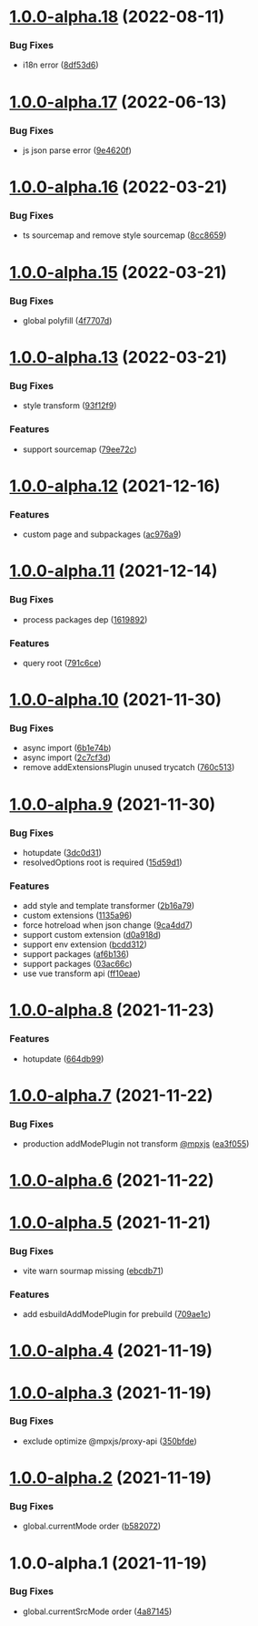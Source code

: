 # [1.0.0-alpha.18](https://github.com/mater1996/vite-plugin-mpx/compare/1.0.0-alpha.17...1.0.0-alpha.18) (2022-08-11)


### Bug Fixes

* i18n error ([8df53d6](https://github.com/mater1996/vite-plugin-mpx/commit/8df53d61f2344ddba83d3e5a12ad93e223c0cb9b))

# [1.0.0-alpha.17](https://github.com/mater1996/vite-plugin-mpx/compare/1.0.0-alpha.16...1.0.0-alpha.17) (2022-06-13)


### Bug Fixes

* js json parse error ([9e4620f](https://github.com/mater1996/vite-plugin-mpx/commit/9e4620ff38e0d09356b9672941313a5605ae0074))

# [1.0.0-alpha.16](https://github.com/mater1996/vite-plugin-mpx/compare/1.0.0-alpha.15...1.0.0-alpha.16) (2022-03-21)


### Bug Fixes

* ts sourcemap and remove style sourcemap ([8cc8659](https://github.com/mater1996/vite-plugin-mpx/commit/8cc8659f556c343cbddfed2f3d49b1243838853b))

# [1.0.0-alpha.15](https://github.com/mater1996/vite-plugin-mpx/compare/1.0.0-alpha.13...1.0.0-alpha.15) (2022-03-21)


### Bug Fixes

* global polyfill ([4f7707d](https://github.com/mater1996/vite-plugin-mpx/commit/4f7707d6ed0955f1a013885a691f2c6794aa627f))

# [1.0.0-alpha.13](https://github.com/mater1996/vite-plugin-mpx/compare/1.0.0-alpha.12...1.0.0-alpha.13) (2022-03-21)


### Bug Fixes

* style transform ([93f12f9](https://github.com/mater1996/vite-plugin-mpx/commit/93f12f97b5a241c2d52aba589f22bc1835a3fa4d))


### Features

* support sourcemap ([79ee72c](https://github.com/mater1996/vite-plugin-mpx/commit/79ee72c2221ec7fe5f70bd898a124da50701cb07))

# [1.0.0-alpha.12](https://github.com/mater1996/vite-plugin-mpx/compare/1.0.0-alpha.11...1.0.0-alpha.12) (2021-12-16)


### Features

* custom page and subpackages ([ac976a9](https://github.com/mater1996/vite-plugin-mpx/commit/ac976a9302f08b79bc3f9b8236e9699aa3db0a49))

# [1.0.0-alpha.11](https://github.com/mater1996/vite-plugin-mpx/compare/1.0.0-alpha.10...1.0.0-alpha.11) (2021-12-14)


### Bug Fixes

* process packages dep ([1619892](https://github.com/mater1996/vite-plugin-mpx/commit/1619892c4428d9be95d24198e366a17ba804a9fd))


### Features

* query root ([791c6ce](https://github.com/mater1996/vite-plugin-mpx/commit/791c6cee83e9186a6d5397760cf4858e382988d0))

# [1.0.0-alpha.10](https://github.com/mater1996/vite-plugin-mpx/compare/1.0.0-alpha.9...1.0.0-alpha.10) (2021-11-30)


### Bug Fixes

* async import ([6b1e74b](https://github.com/mater1996/vite-plugin-mpx/commit/6b1e74b7086ffe0b546f511e14250a20f808bcae))
* async import ([2c7cf3d](https://github.com/mater1996/vite-plugin-mpx/commit/2c7cf3d9dfd410b4d80bb8e6bd6af46d00debcec))
* remove addExtensionsPlugin unused trycatch ([760c513](https://github.com/mater1996/vite-plugin-mpx/commit/760c513721d92b7eeff30a446e414d8a28ce2782))

# [1.0.0-alpha.9](https://github.com/mater1996/vite-plugin-mpx/compare/1.0.0-alpha.8...1.0.0-alpha.9) (2021-11-30)


### Bug Fixes

* hotupdate ([3dc0d31](https://github.com/mater1996/vite-plugin-mpx/commit/3dc0d3198f4622497f5b0537716693f002cf0322))
* resolvedOptions root is required ([15d59d1](https://github.com/mater1996/vite-plugin-mpx/commit/15d59d164b57df55edfe87ebe451c2186b965d29))


### Features

* add style and template transformer ([2b16a79](https://github.com/mater1996/vite-plugin-mpx/commit/2b16a795c1c597aaaa92bbbf83439fb3e1d79173))
* custom extensions ([1135a96](https://github.com/mater1996/vite-plugin-mpx/commit/1135a96d4ce3021bd0464da5942cb61326230772))
* force hotreload when json change ([9ca4dd7](https://github.com/mater1996/vite-plugin-mpx/commit/9ca4dd7b7dcf7c7b2c18fec0dc568c0b3e10e6fa))
* support custom extension ([d0a918d](https://github.com/mater1996/vite-plugin-mpx/commit/d0a918db30e101d7e02157ee31cdcb54e9ba3498))
* support env extension ([bcdd312](https://github.com/mater1996/vite-plugin-mpx/commit/bcdd3122cd2c43f039875164855ffb300dad9b3f))
* support packages ([af6b136](https://github.com/mater1996/vite-plugin-mpx/commit/af6b136077e43d28541e60a8e76bbf75004710fb))
* support packages ([03ac66c](https://github.com/mater1996/vite-plugin-mpx/commit/03ac66cbaddd655bfe0655b1b905da1a1c456a7e))
* use vue transform api ([ff10eae](https://github.com/mater1996/vite-plugin-mpx/commit/ff10eae71c86347f93935f3ab023a0545303cf74))

# [1.0.0-alpha.8](https://github.com/mater1996/vite-plugin-mpx/compare/1.0.0-alpha.7...1.0.0-alpha.8) (2021-11-23)


### Features

* hotupdate ([664db99](https://github.com/mater1996/vite-plugin-mpx/commit/664db9941a42137f45095989683dd4f4a26cba9b))

# [1.0.0-alpha.7](https://github.com/mater1996/vite-plugin-mpx/compare/1.0.0-alpha.6...1.0.0-alpha.7) (2021-11-22)


### Bug Fixes

* production addModePlugin not transform [@mpxjs](https://github.com/mpxjs) ([ea3f055](https://github.com/mater1996/vite-plugin-mpx/commit/ea3f0556e0cd08eb4a5b44aa6a9d2bb5cdc76bd5))

# [1.0.0-alpha.6](https://github.com/mater1996/vite-plugin-mpx/compare/1.0.0-alpha.5...1.0.0-alpha.6) (2021-11-22)

# [1.0.0-alpha.5](https://github.com/mater1996/vite-plugin-mpx/compare/1.0.0-alpha.4...1.0.0-alpha.5) (2021-11-21)


### Bug Fixes

* vite warn sourmap missing ([ebcdb71](https://github.com/mater1996/vite-plugin-mpx/commit/ebcdb7199fb0490fddcb1d591a25dd03aeb21cd7))


### Features

* add esbuildAddModePlugin for prebuild ([709ae1c](https://github.com/mater1996/vite-plugin-mpx/commit/709ae1c239df8ec947b3e82ac7dfef88dfb8a98a))

# [1.0.0-alpha.4](https://github.com/mater1996/vite-plugin-mpx/compare/1.0.0-alpha.3...1.0.0-alpha.4) (2021-11-19)

# [1.0.0-alpha.3](https://github.com/mater1996/vite-plugin-mpx/compare/1.0.0-alpha.2...1.0.0-alpha.3) (2021-11-19)


### Bug Fixes

* exclude optimize @mpxjs/proxy-api ([350bfde](https://github.com/mater1996/vite-plugin-mpx/commit/350bfde6a07c0ffc2f9e0b7bac0b006f840ed00f))

# [1.0.0-alpha.2](https://github.com/mater1996/vite-plugin-mpx/compare/1.0.0-alpha.1...1.0.0-alpha.2) (2021-11-19)


### Bug Fixes

* global.currentMode order ([b582072](https://github.com/mater1996/vite-plugin-mpx/commit/b58207258c505dce9f47fcd991bf4f0bb7c72cfc))

# 1.0.0-alpha.1 (2021-11-19)


### Bug Fixes

* global.currentSrcMode order ([4a87145](https://github.com/mater1996/vite-plugin-mpx/commit/4a87145c55c6c988613a5b274599dce1aa95f108))

